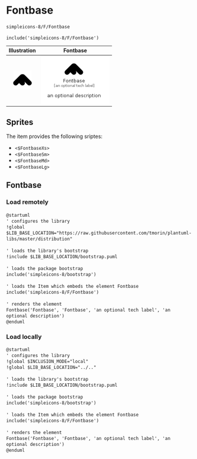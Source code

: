 # Fontbase


```text
simpleicons-8/F/Fontbase
```

```text
include('simpleicons-8/F/Fontbase')
```



| Illustration | Fontbase |
| :---: | :---: |
| ![illustration for Illustration](../../simpleicons-8/F/Fontbase.png) | ![illustration for Fontbase](../../simpleicons-8/F/Fontbase.Local.png) |



## Sprites
The item provides the following sriptes:

- `<$FontbaseXs>`
- `<$FontbaseSm>`
- `<$FontbaseMd>`
- `<$FontbaseLg>`





## Fontbase

### Load remotely
```plantuml
@startuml
' configures the library
!global $LIB_BASE_LOCATION="https://raw.githubusercontent.com/tmorin/plantuml-libs/master/distribution"

' loads the library's bootstrap
!include $LIB_BASE_LOCATION/bootstrap.puml

' loads the package bootstrap
include('simpleicons-8/bootstrap')

' loads the Item which embeds the element Fontbase
include('simpleicons-8/F/Fontbase')

' renders the element
Fontbase('Fontbase', 'Fontbase', 'an optional tech label', 'an optional description')
@enduml
```

### Load locally
```plantuml
@startuml
' configures the library
!global $INCLUSION_MODE="local"
!global $LIB_BASE_LOCATION="../.."

' loads the library's bootstrap
!include $LIB_BASE_LOCATION/bootstrap.puml

' loads the package bootstrap
include('simpleicons-8/bootstrap')

' loads the Item which embeds the element Fontbase
include('simpleicons-8/F/Fontbase')

' renders the element
Fontbase('Fontbase', 'Fontbase', 'an optional tech label', 'an optional description')
@enduml
```


